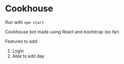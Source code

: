 # Cookhouse

Run with `npm start`

Cookhouse bot made using React and bootstrap (so far)

Features to add:
1. Login
2. Able to edit day
